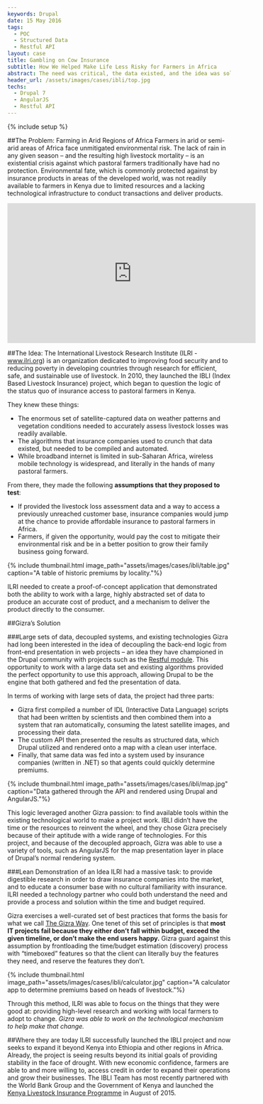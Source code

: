 ```yaml
---
keywords: Drupal
date: 15 May 2016
tags:
  - POC
  - Structured Data
  - Restful API
layout: case
title: Gambling on Cow Insurance
subtitle: How We Helped Make Life Less Risky for Farmers in Africa
abstract: The need was critical, the data existed, and the idea was solid. One organization needed a way to demonstrate that they could compile existing data, process it with known algorithms, and produce logical, readable maps so that farmers in Africa could be insured on the open market. Gizra found a way to help.
header_url: /assets/images/cases/ibli/top.jpg
techs:
  - Drupal 7
  - AngularJS
  - Restful API
---
```


{% include setup %}

##The Problem: Farming in Arid Regions of Africa
Farmers in arid or semi-arid areas of Africa face unmitigated environmental risk. The lack of rain in any given season – and the resulting high livestock mortality – is an existential crisis against which pastoral farmers traditionally have had no protection. Environmental fate, which is commonly protected against by insurance products in areas of the developed world, was not readily available to farmers in Kenya due to limited resources and a lacking technological infrastructure to conduct transactions and deliver products.

<div class="embed-responsive embed-responsive-16by9">
<iframe class="embed-responsive-item" width="560" height="315" src="https://www.youtube.com/embed/1-w7iht20nw?list=PLCLZXIdq9v2RBlzJtuIR4CqRPvDVcaGBX" frameborder="0" allowfullscreen></iframe>
</div>


##The Idea:
The International Livestock Research Institute (ILRI - www.ilri.org) is an organization dedicated to improving food security and to reducing poverty in developing countries through research for efficient, safe, and sustainable use of livestock. In 2010, they launched the IBLI (Index Based Livestock Insurance) project, which began to question the logic of the status quo of insurance access to pastoral farmers in Kenya.

They knew these things:

-  The enormous set of satellite-captured data on weather patterns and vegetation conditions needed to accurately assess livestock losses was readily available.
-  The algorithms that insurance companies used to crunch that data existed, but needed to be compiled and automated.
-  While broadband internet is limited in sub-Saharan Africa, wireless mobile technology is widespread, and literally in the hands of many pastoral farmers.


From there, they made the following **assumptions that they proposed to test**: 

-  If provided the livestock loss assessment data and a way to access a previously unreached  customer base, insurance companies would jump at the chance to provide affordable insurance to pastoral farmers in Africa.
-  Farmers, if given the opportunity, would pay the cost to mitigate their environmental risk and be in a better position to grow their family business going forward.

{% include thumbnail.html image_path="assets/images/cases/ibli/table.jpg" caption="A table of historic premiums by locality."%}

ILRI needed to create a proof-of-concept application that demonstrated both the ability to work with a large, highly abstracted set of data to produce an accurate cost of product, and a mechanism to deliver the product directly to the consumer.


##Gizra’s Solution 

###Large sets of data, decoupled systems, and existing technologies
Gizra had long been interested in the idea of decoupling the back-end logic from front-end presentation in web projects – an idea they have championed in the Drupal community with projects such as the [Restful module](https://www.drupal.org/project/restful). This opportunity to work with a large data set and existing algorithms provided the perfect opportunity to use this approach, allowing Drupal to be the engine that both gathered and fed the presentation of data.

In terms of working with large sets of data, the project had three parts:

-  Gizra first compiled a number of IDL (Interactive Data Language) scripts that had been written by scientists and then combined them into a system that ran automatically, consuming the latest satellite images, and processing their data. 
-  The custom API then presented the results as structured data, which Drupal utilized and rendered onto a map with a clean user interface. 
-  Finally, that same data was fed into a system used by insurance companies (written in .NET) so that agents could quickly determine premiums.

{% include thumbnail.html image_path="assets/images/cases/ibli/map.jpg" caption="Data gathered through the API and rendered using Drupal and AngularJS."%}

This logic leveraged another Gizra passion: to find available tools within the existing technological world to make a project work. IBLI didn’t have the time or the resources to reinvent the wheel, and they chose Gizra precisely because of their aptitude with a wide range of technologies. For this project, and because of the decoupled approach, Gizra was able to use a variety of tools, such as AngularJS for the map presentation layer in place of Drupal’s normal rendering system.

###Lean Demonstration of an Idea
ILRI had a massive task: to provide digestible research in order to draw insurance companies into the market, and to educate a consumer base with no cultural familiarity with insurance. ILRI needed a technology partner who could both understand the need and provide a process and solution within the time and budget required.

Gizra exercises a well-curated set of best practices that forms the basis for what we call [The Gizra Way](/#gizra-way). One tenet of this set of principles is that **most IT projects fail because they either don’t fall within budget, exceed the given timeline, or don’t make the end users happy.** Gizra guard against this assumption by frontloading the time/budget estimation (discovery) process with “timeboxed” features so that the client can literally buy the features they need, and reserve the features they don’t.

{% include thumbnail.html image_path="assets/images/cases/ibli/calculator.jpg" caption="A calculator app to determine premiums based on heads of livestock."%}

Through this method, ILRI was able to focus on the things that they were good at: providing high-level research and working with local farmers to adopt to change. *Gizra was able to work on the technological mechanism to help make that change.*


##Where they are today
ILRI successfully launched the IBLI project and now seeks to expand it beyond Kenya into Ethiopia and other regions in Africa. Already, the project is seeing results beyond its initial goals of providing stability in the face of drought. With new economic confidence, farmers are able to and more willing to, access credit in order to expand their operations and grow their businesses. The IBLI Team has most recently partnered with the World Bank Group and the Government of Kenya and launched the [Kenya Livestock Insurance Programme](http://clippings.ilri.org/2015/08/10/klip-a-new-kenya-livestock-insurance-program-will-start-to-serve-pastoralists-across-northern-kenya-in-october/) in August of 2015.
